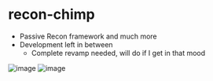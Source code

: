 # recon-chimp

- Passive Recon framework and much more
- Development left in between
  - Complete revamp needed, will do if I get in that mood

![image](https://user-images.githubusercontent.com/41824020/128972034-62598627-96d1-43a6-a9c1-217450405e59.png)
![image](https://user-images.githubusercontent.com/41824020/128973236-a6ce98b0-02b7-4846-b5fb-2fbc019ad68b.png)

